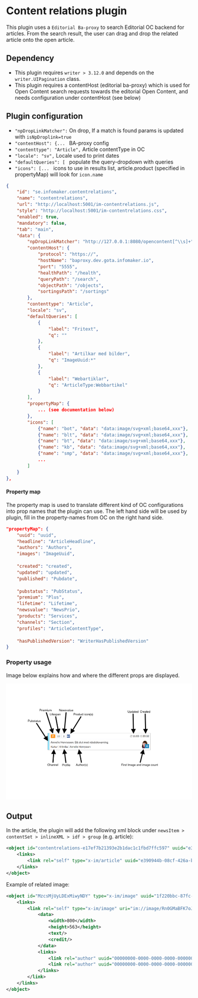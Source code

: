 # Content relations plugin

This plugin uses a `Editorial Ba-proxy` to search Editorial OC backend for articles. From the search result, the
user can drag and drop the related article onto the open article.

## Dependency

- This plugin requires `writer > 3.12.0` and depends on the `writer.UIPagination` class.
- This plugin requires a contentHost (editorial ba-proxy) which is used for Open Content search requests towards the editorial Open Content, and needs configuration under contentHost (see below)

## Plugin configuration

- `"npDropLinkMatcher":` On drop, If a match is found params is updated with `isNpDroplink=true`
- `"contentHost": {... ` BA-proxy config
- `"contenttype": "Article",` Article contentType in OC
- `"locale": "sv",` Locale used to print dates
- `"defaultQueries": [ ` populate the query-dropdown with queries
- `"icons": [... ` icons to use in results list, article.product (specified in propertyMap) will look for `icon.name`

```json
{
    "id": "se.infomaker.contentrelations",
    "name": "contentrelations",
    "url": "http://localhost:5001/im-contentrelations.js",
    "style": "http://localhost:5001/im-contentrelations.css",
    "enabled": true,
    "mandatory": false,
    "tab": "main",
    "data": {
        "npDropLinkMatcher": "http://127.0.0.1:8080/opencontent[^\\s]+",
        "contentHost": {
            "protocol": "https://",
            "hostName": "baproxy.dev.gota.infomaker.io",
            "port": "5555",
            "healthPath": "/health",
            "queryPath": "/search",
            "objectPath": "/objects",
            "sortingsPath": "/sortings"
        },
        "contenttype": "Article",
        "locale": "sv",
        "defaultQueries": [
            {
                "label": "Fritext",
                "q": ""
            },
            {
                "label": "Artilkar med bilder",
                "q": "ImageUuid:*"
            },
            {
                "label": "Webartiklar",
                "q": "ArticleType:Webbartikel"
            }
        ],
        "propertyMap": {
            ... (see documentation below)
        },
        "icons": [
            {"name": "bot", "data": "data:image/svg+xml;base64,xxx"},
            {"name": "blt", "data": "data:image/svg+xml;base64,xxx"},
            {"name": "bt", "data": "data:image/svg+xml;base64,xxx"},
            {"name": "kb", "data": "data:image/svg+xml;base64,xxx"},
            {"name": "smp", "data": "data:image/svg+xml;base64,xxx"},
            ...
        ]
    }
},
```

#### Property map

The property map is used to translate different kind of OC configurations into prop names that the plugin can use.
The left hand side will be used by plugin, fill in the property-names from OC on the right hand side.

```json
"propertyMap": {
    "uuid": "uuid",
    "headline": "ArticleHeadline",
    "authors": "Authors",
    "images": "ImageUuid",

    "created": "created",
    "updated": "updated",
    "published": "Pubdate",

    "pubstatus": "PubStatus",
    "premium": "Plus",
    "lifetime": "Lifetime",
    "newsvalue": "NewsPrio",
    "products": "Services",
    "channels": "Section",
    "profiles": "ArticleContentType",

    "hasPublishedVersion": "WriterHasPublishedVersion"
}
```

### Property usage

Image below explains how and where the different props are displayed.

![PropertyMappings](propertymap.png)

## Output

In the article, the plugin will add the following xml block under `newsItem > contentSet > inlineXML > idf > group`
(e.g. article):

```xml
<object id="contentrelations-e17ef7b21393e2b1dac1c1fbd7ffc597" uuid="e390944b-08cf-426a-b4bd-ea0b9b28a4dc" title="Test article" type="x-im/link">
    <links>
        <link rel="self" type="x-im/article" uuid="e390944b-08cf-426a-b4bd-ea0b9b28a4dc"/>
    </links>
</object>
```

Example of related image:

```xml
<object id="MzcsMjUyLDExMiwyNDY" type="x-im/image" uuid="1f220bbc-87fc-5b73-ab1a-c474ab71d026">
    <links>
        <link rel="self" type="x-im/image" uri="im://image/Rn0GMaBFK7oJyCTdAhcc0-TmZcI.jpg" uuid="1f220bbc-87fc-5b73-ab1a-c474ab71d026">
            <data>
                <width>800</width>
                <height>563</height>
                <text/>
                <credit/>
            </data>
            <links>
                <link rel="author" uuid="00000000-0000-0000-0000-000000000000" title="Photographer: Jean-Jacques Serol" type="x-im/author"/>
                <link rel="author" uuid="00000000-0000-0000-0000-000000000000" title="Photographer: Jean-Jacques Serol/Pepite Photography" type="x-im/author"/>
            </links>
        </link>
    </links>
</object>
```